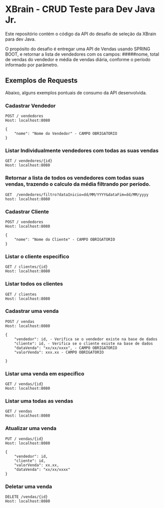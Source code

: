 # XBrain - CRUD Teste para Dev Java Jr.

Este repositório contém o código da API do desafio de seleção da XBrain para dev Java.

O propósito do desafio é entregar uma API de Vendas usando SPRING BOOT, e retornar a lista de vendedores com os campos:
#####nome, total de vendas do vendedor e média de vendas diária, conforme o período informado por parâmetro. 

## Exemplos de Requests

Abaixo, alguns exemplos pontuais de consumo da API desenvolvida.

### Cadastrar Vendedor

```
POST / vendedores
Host: localhost:8080

{
    "nome": "Nome do Vendedor" - CAMPO OBRIGATORIO
}

```

### Listar Individualmente vendedores com todas as suas vendas

```
GET / vendedores/{id}
Host: localhost:8080
```

### Retornar a lista de todos os vendedores com todas suas vendas, trazendo o calculo da média filtrando por período.

```
GET  /vendedores/filtro?dataInicio=dd/MM/YYYY&dataFim=dd/MM/yyyy
host: localhost:8080
```

### Cadastrar Cliente

```
POST / vendedores
Host: localhost:8080

{
    "nome": "Nome do Cliente" - CAMPO OBRIGATORIO
}

```

### Listar o cliente especifico

```
GET / clientes/{id}
Host: localhost:8080
```
### Listar todos os clientes

```
GET / clientes
Host: localhost:8080
```

###  Cadastrar uma venda

```
POST / vendas
Host: localhost:8080

{
    "vendedor": id, - Verifica se o vendedor existe na base de dados
    "cliente": id, - Verifica se o cliente existe na base de dados
    "dataVenda": "xx/xx/xxxx", - CAMPO OBRIGATORIO
    "valorVenda": xxx.xx - CAMPO OBRIGATORIO

}
```
### Listar uma venda em especifico

```
GET / vendas/{id}
Host: localhost:8080
```

### Listar uma todas as vendas

```
GET / vendas
Host: localhost:8080
```
### Atualizar uma venda

```
PUT / vendas/{id}
Host: localhost:8080

{
    "vendedor": id,
    "cliente": id,
    "valorVenda": xx.xx,
    "dataVenda": "xx/xx/xxxx"
}
```
### Deletar uma venda

```
DELETE /vendas/{id}
Host: localhost:8080
```

